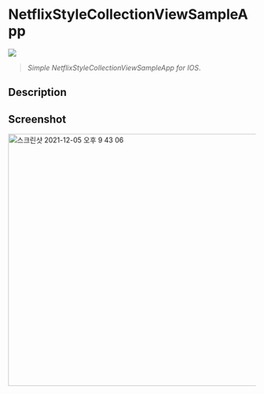 # NetflixStyleCollectionViewSampleApp
 <img src="https://img.shields.io/badge/SWIFT-5.5-lightgrey?style=flat-square&logo=Swift&logoColor=white"/></a>
>*Simple NetflixStyleCollectionViewSampleApp for IOS*.
<!--구분-->
Description
---

<!--구분-->
Screenshot 
---
<img width="513" alt="스크린샷 2021-12-05 오후 9 43 06" src="https://user-images.githubusercontent.com/42035944/144747040-5385dd19-0b83-442a-847d-da02fc950881.png">
